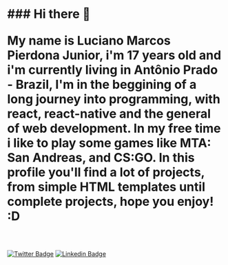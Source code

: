 <h1>### Hi there 👋

<!--
**LucianoPierdona/LucianoPierdona** is a ✨ _special_ ✨ repository because its `README.md` (this file) appears on your GitHub profile.

Here are some ideas to get you started:

- 🔭 I’m currently working on ...
- 🌱 I’m currently learning ...
- 👯 I’m looking to collaborate on ...
- 🤔 I’m looking for help with ...
- 💬 Ask me about ...
- 📫 How to reach me: ...
- 😄 Pronouns: ...
- ⚡ Fun fact: ...
-->

My name is Luciano Marcos Pierdona Junior, i'm 17 years old and i'm currently living in Antônio Prado - Brazil, I'm in the beggining of a long journey into programming, with react, react-native and the general of web development. In my free time i like to play some games like MTA: San Andreas, and CS:GO. In this profile you'll find a lot of projects, from simple HTML templates until complete projects, hope you enjoy! :D</h1>
<br><br>
[![Twitter Badge](https://img.shields.io/badge/-Twitter-1ca0f1?style=flat-square&labelColor=1ca0f1&logo=twitter&logoColor=white&link=https://twitter.com/lucianompjr)](https://twitter.com/lucianompjr)
[![Linkedin Badge](https://img.shields.io/badge/-LinkedIn-blue?style=flat-square&logo=Linkedin&logoColor=white&link=https://www.linkedin.com/in/luciano-marcos-pierdona-junior-3b3821198)](https://www.linkedin.com/in/luciano-marcos-pierdona-junior-3b3821198)
